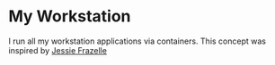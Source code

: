 # My Workstation

I run all my workstation applications via containers.
This concept was inspired by [Jessie Frazelle](https://github.com/jessfraz/dockerfiles)
